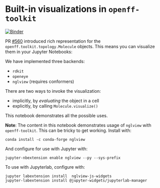 # Built-in visualizations in `openff-toolkit`

[![Binder](https://mybinder.org/badge_logo.svg)](https://mybinder.org/v2/gh/openforcefield/openff-toolkit/d129d0c1f3399aa3e2611443210fce526bc62dd6)

PR [#560](https://github.com/openforcefield/openff-toolkit/pull/560) introduced rich representation for the `openff.toolkit.topology.Molecule` objects. This means you can visualize them in your Jupyter Notebooks:

We have implemented three backends:
- `rdkit`
- `openeye`
- `nglview` (requires conformers)

There are two ways to invoke the visualization:
- implicitly, by _evaluating_ the object in a cell
- explicitly, by calling `Molecule.visualize()`

This notebook demonstrates all the possible uses.

**Note**: The content in this notebook demonstrates usage of `nglview` with `openff-toolkit`.
This can be tricky to get working.
Install with:

    conda install -c conda-forge nglview
    
And configure for use with Jupyter with:

    jupyter-nbextension enable nglview --py --sys-prefix
    
To use with Jupyterlab, configure with:

    jupyter labextension install  nglview-js-widgets
    jupyter-labextension install @jupyter-widgets/jupyterlab-manager
